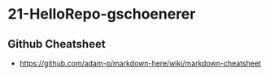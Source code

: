 # 21-HelloRepo-gschoenerer

## Github Cheatsheet
- https://github.com/adam-p/markdown-here/wiki/markdown-cheatsheet
